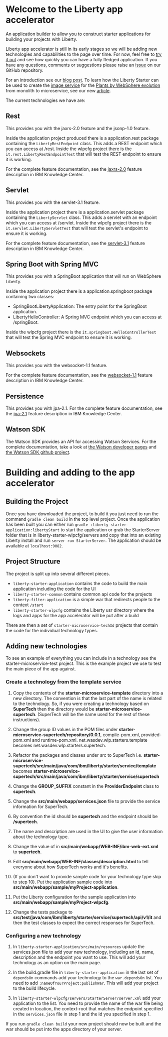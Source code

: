 # Welcome to the Liberty app accelerator
An application builder to allow you to construct starter applications for building your projects with Liberty.

Liberty app accelerator is still in its early stages so we will be adding new technologies and capabilities to the page over time. For now, feel free to <a href="http://liberty-starter.wasdev.developer.ibm.com/start/">try it out</a> and see how quickly you can have a fully fledged application. If you have any questions, comments or suggestions please raise an <a href="https://github.com/WASdev/tool.artisan.core/issues">issue</a> on our GitHub repository.

For an introduction see our <a href="https://developer.ibm.com/wasdev/blog/2015/11/27/introducing-the-liberty-starter-a-tool-to-get-you-writing-microservices-quickly/">blog post</a>. To learn how the Liberty Starter can be used to create the <a href="https://developer.ibm.com/wasdev/docs/an-evolved-plants-by-websphere-image-service-making-the-break/">image service</a> for the <a href="https://developer.ibm.com/wasdev/docs/starting-evolution-microservices-using-plants-websphere-sample/">Plants by WebSphere evolution</a> from monolith to microservice, see our new <a href="https://developer.ibm.com/wasdev/docs/creating-image-service-plants-websphere-using-liberty-starter"/>article</a>.

The current technologies we have are:

## Rest
This provides you with the jaxrs-2.0 feature and the jsonp-1.0 feature.

Inside the application project produced there is a application.rest package containing the <code>LibertyRestEndpoint</code> class. This adds a REST endpoint which you can access at /rest. Inside the wlpcfg project there is the <code>it.rest.LibertyRestEndpointTest</code> that will test the REST endpoint to ensure it is working.

For the complete feature documentation, see the <a href="http://www.ibm.com/support/knowledgecenter/SSAW57_8.5.5/com.ibm.websphere.wlp.nd.multiplatform.doc/ae/rwlp_feat.html%23rwlp_feat__jaxrs-2.0">jaxrs-2.0</a> feature description in IBM Knowledge Center.

## Servlet
This provides you with the servlet-3.1 feature.

Inside the application project there is a application.servlet package containing the <code>LibertyServlet</code> class. This adds a servlet with an endpoint which you can access at /servlet. Inside the wlpcfg project there is the <code>it.servlet.LibertyServletTest</code> that will test the servlet's endpoint to ensure it is working.

For the complete feature documentation, see the <a href="http://www.ibm.com/support/knowledgecenter/SSAW57_8.5.5/com.ibm.websphere.wlp.nd.multiplatform.doc/ae/rwlp_feat.html%23rwlp_feat__servlet-3.1">servlet-3.1</a> feature description in IBM Knowledge Center.

## Spring Boot with Spring MVC
This provides you with a SpringBoot application that will run on WebSphere Liberty.

Inside the application project there is a application.springboot package containing two classes:
* SpringBootLibertyApplication</code>: The entry point for the SpringBoot application.
* LibertyHelloController</code>: A Spring MVC endpoint which you can access at /springBoot.

Inside the wlpcfg project there is the <code>it.springboot.HelloControllerTest</code> that will test the Spring MVC endpoint to ensure it is working.

## Websockets
This provides you with the websocket-1.1 feature.

For the complete feature documentation, see the <a href="http://www.ibm.com/support/knowledgecenter/SSAW57_8.5.5/com.ibm.websphere.wlp.nd.multiplatform.doc/ae/rwlp_feat.html%23rwlp_feat__websocket-1.0">websocket-1.1</a> feature description in IBM Knowledge Center.

## Persistence
This provides you with jpa-2.1. For the complete feature documentation, see the <a href="http://www.ibm.com/support/knowledgecenter/SSAW57_8.5.5/com.ibm.websphere.wlp.nd.multiplatform.doc/ae/rwlp_feat.html%23rwlp_feat__jpa-2.1">jpa-2.1</a> feature description in IBM Knowledge Center.

## Watson SDK
The Watson SDK provides an API for accessing Watson Services. For the complete documentation, take a look at <a href="https://developer.ibm.com/watson/">the Watson developer pages</a> and <a href="https://github.com/watson-developer-cloud/java-sdk">the Watson SDK github project</a>.

# Building and adding to the app accelerator

## Building the Project
Once you have downloaded the project, to build it you just need to run the command <code>gradle clean build</code> in the top level project. Once the application has been built you can either run <code>gradle :liberty-starter-application:libertyStart</code> to start the application or grab the StarterServer folder that is in liberty-starter-wlpcfg/servers and copy that into an existing Liberty install and run <code>server run StarterServer</code>. The application should be available at <code>localhost:9082</code>.

## Project Structure
The project is split up into several different pieces.

* <code>liberty-starter-application</code> contains the code to build the main application including the code for the UI
* <code>liberty-starter-common</code> contains common api code for the projects
* <code>liberty-filter-application</code> is a simple war that redirects people to the context <code>/start</code>
* <code>liberty-starter-wlpcfg</code> contains the Liberty usr directory where the logs and apps for the app accelerator will be put after a build

There are then a set of <code>starter-microservice-techId</code> projects that contain the code for the individual technology types.

## Adding new technologies
To see an example of everything you can include in a technology see the starter-microservice-test project. This is the example project we use to test the main piece of the app against.

### Create a technology from the template service

1. Copy the contents of the **starter-microservice-template** directory into a new directory. The convention is that the last part of the name is related to the technology. So, if you were creating a technology based on **SuperTech** then the directory would be **starter-microservice-supertech**. (SuperTech will be the name used for the rest of these instructions).

2. Change the group ID values in the POM files under **starter-microservice-supertech/repository/0.0.1**, compile-pom.xml, provided-pom.xml and runtime-pom.xml. <groupId>net.wasdev.wlp.starters.template</groupId> becomes <groupId>net.wasdev.wlp.starters.supertech</groupId>.

3. Refactor the packages and classes under src to SuperTech i.e. **starter-microservice-supertech/src/main/java/com/ibm/liberty/starter/service/template** becomes **starter-microservice-supertech/src/main/java/com/ibm/liberty/starter/service/supertech**

4. Change the **GROUP_SUFFIX** constant in the **ProviderEndpoint** class to **supertech**.

5. Change the **src/main/webapp/services.json** file to provide the service information for SuperTech.
 1. By convention the id should be **supertech** and the endpoint should be **/supertech**.
 1. The name and description are used in the UI to give the user information about the technology type.

6. Change the value of **<context-root>** in **src/main/webapp/WEB-INF/ibm-web-ext.xml** to **supertech**.

7. Edit **src/main/webapp/WEB-INF/classes/description.html** to tell everyone about how SuperTech works and it's benefits.

8. (If you don't want to provide sample code for your technology type skip to step 10). Put the application sample code into **src/main/webapp/sample/myProject-application**.

9. Put the Liberty configuration for the sample application into **src/main/webapp/sample/myProject-wlpcfg**.

10. Change the tests package to **src/test/java/com/ibm/liberty/starter/service/supertech/api/v1/it** and then the test classes to expect the correct responses for SuperTech.

### Configuring a new technology
1. In <code>liberty-starter-application/src/main/resources</code> update the services.json file to add your new technology, including an id, name, description and the endpoint you want to use. This will add your technology as an option on the main page.

2. In the build.gradle file in <code>liberty-starter-application</code> in the last set of <code>dependsOn</code> commands add your technology to the <code>war.dependsOn</code> list. You need to add <code>:nameOfYourProject:publishWar</code>. This will add your project to the build lifecycle.

3. In <code>liberty-starter-wlpcfg/servers/StarterServer/server.xml</code> add your application to the list. You need to provide the name of the war file being created in location, the context-root that matches the endpoint specified in the <code>services.json</code> file in step 1 and the id you specified in step 1.

If you run <code>gradle clean build</code> your new project should now be built and the war should be put into the apps directory of your server.
